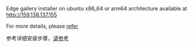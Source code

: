 Edge gallery installer  on ubuntu x86_64 or arm64 architecture available at http://159.138.137.155

For more details, please [refer](offline/README_en.md)

参考详细安装步骤，[请参考](offline/README_cn.md)

